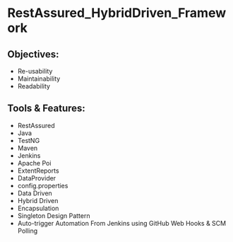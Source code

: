 # RestAssured_HybridDriven_Framework


## Objectives:
- Re-usability
- Maintainability
- Readability




## Tools & Features:
- RestAssured
- Java
- TestNG
- Maven
- Jenkins
- Apache Poi
- ExtentReports
- DataProvider
- config.properties
- Data Driven
- Hybrid Driven
- Encapsulation
- Singleton Design Pattern
- Auto-trigger Automation From Jenkins using GitHub Web Hooks & SCM Polling
